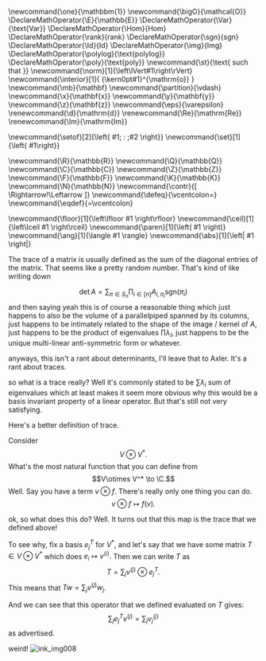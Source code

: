 \newcommand{\one}{\mathbbm{1}}
\newcommand{\bigO}{\mathcal{O}}
\DeclareMathOperator{\E}{\mathbb{E}}
\DeclareMathOperator{\Var}{\text{Var}}
\DeclareMathOperator{\Hom}{Hom}
\DeclareMathOperator{\rank}{rank}
\DeclareMathOperator{\sgn}{sgn}
\DeclareMathOperator{\Id}{Id}
\DeclareMathOperator{\img}{Img}
\DeclareMathOperator{\polylog}{\text{polylog}}
\DeclareMathOperator{\poly}{\text{poly}}
\newcommand{\st}{\text{ such that }}
\newcommand{\norm}[1]{\left\lVert#1\right\rVert}
\newcommand{\interior}[1]{ {\kern0pt#1}^{\mathrm{o}} }
\newcommand{\mb}{\mathbf}
\newcommand{\partition}{\vdash}
\newcommand{\x}{\mathbf{x}}
\newcommand{\y}{\mathbf{y}}
\newcommand{\z}{\mathbf{z}}
\newcommand{\eps}{\varepsilon}
\renewcommand{\d}{\mathrm{d}}
\renewcommand{\Re}{\mathrm{Re}}
\renewcommand{\Im}{\mathrm{Im}}

\newcommand{\setof}[2]{\left\{ #1\; : \;#2 \right\}}
\newcommand{\set}[1]{\left\{ #1\right\}}

\newcommand{\R}{\mathbb{R}}
\newcommand{\Q}{\mathbb{Q}}
\newcommand{\C}{\mathbb{C}}
\newcommand{\Z}{\mathbb{Z}}
\newcommand{\F}{\mathbb{F}}
\newcommand{\K}{\mathbb{K}}
\newcommand{\N}{\mathbb{N}}
\newcommand{\contr}{\[ \Rightarrow\!\Leftarrow \]}
\newcommand{\defeq}{\vcentcolon=}
\newcommand{\eqdef}{=\vcentcolon}

\newcommand{\floor}[1]{\left\lfloor #1 \right\rfloor}
\newcommand{\ceil}[1]{\left\lceil #1 \right\rceil}
\newcommand{\paren}[1]{\left( #1 \right)}
\newcommand{\ang}[1]{\langle #1 \rangle}
\newcommand{\abs}[1]{\left| #1 \right|}


The trace of a matrix is usually defined as the sum of the
diagonal entries of the matrix. That seems like a pretty random
number. That's kind of like writing down 

$$\det A = \sum_{\pi \in S_n} \prod_{i\in [n]} A_{i,\pi_i} \text{sgn}(\pi_i)$$
and then saying yeah this is of course a reasonable thing which
just happens to also be the volume of a parallelpiped spanned by
its columns, just happens to be intimately related to the shape
of the image / kernel of $A$, just happens to be the product
of eigenvalues $\prod \lambda_I$, just happens to be the unique multi-linear anti-symmetric form or whatever.

anyways, this isn't a rant about determinants, I'll leave that to
Axler. It's a rant about traces.

so what is a trace really?
Well it's commonly stated to be $\sum \lambda_i$ sum of
eigenvalues which at least makes it seem more obvious why this
would be a basis invariant property of a linear operator. But
that's still not very satisfying.

Here's a better definition of trace.

Consider $$V\otimes V^*.$$
What's the most natural function that you can define 
from $$V\otimes V^* \to \C.$$
Well. Say you have a term $v\otimes f$. There's really only one
thing you can do. $$v\otimes f \mapsto f(v).$$

ok, so what does this do?
Well. It turns out that this map is the trace that we defined
above!

To see why, fix a basis $e_j^T$ for $V^*$, and let's say that we
have some matrix $T\in V\otimes V^*$ which does $e_i \mapsto v^{(i)}.$
Then we can write $T$ as $$T=\sum_j v^{(j)}\otimes e_j^T.$$
This means that $Tw = \sum_j v^{(j)} w_j$.

And we can see that this operator that we defined evaluated on $T$ gives:
$$\sum_j  e_j^T v^{(j)} = \sum_j v^{(j)}_j$$
as advertised.

weird!
![ink_img008](src/images/ink_img008.png)


